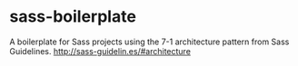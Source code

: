 # sass-boilerplate
A boilerplate for Sass projects using the 7-1 architecture pattern from Sass Guidelines. http://sass-guidelin.es/#architecture
